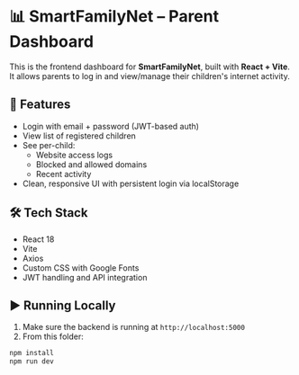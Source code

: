 # 📊 SmartFamilyNet – Parent Dashboard

This is the frontend dashboard for **SmartFamilyNet**, built with **React + Vite**. It allows parents to log in and view/manage their children's internet activity.

## 🚀 Features

- Login with email + password (JWT-based auth)
- View list of registered children
- See per-child:
  - Website access logs
  - Blocked and allowed domains
  - Recent activity
- Clean, responsive UI with persistent login via localStorage

## 🛠️ Tech Stack

- React 18
- Vite
- Axios
- Custom CSS with Google Fonts
- JWT handling and API integration

## ▶️ Running Locally

1. Make sure the backend is running at `http://localhost:5000`
2. From this folder:

```bash
npm install
npm run dev
